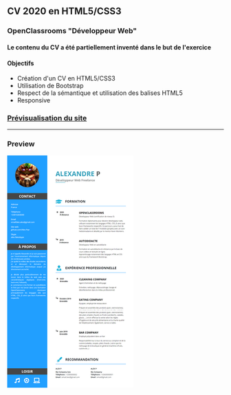 ## CV 2020 en HTML5/CSS3

### OpenClassrooms "Développeur Web"

#### Le contenu du CV a été partiellement inventé dans le but de l'exercice

#### Objectifs

- Création d'un CV en HTML5/CSS3
- Utilisation de Bootstrap
- Respect de la sémantique et utilisation des balises HTML5
- Responsive

### [Prévisualisation du site](https://alex-pqn.github.io/CV-ocr_dw/)

---

### Preview

![CV](/assets/CV.png)

